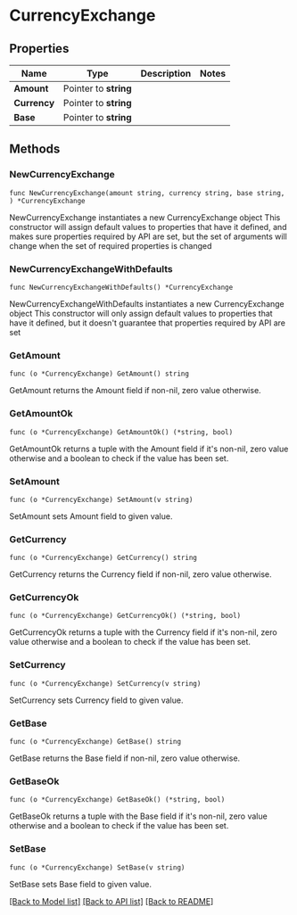 # CurrencyExchange

## Properties

Name | Type | Description | Notes
------------ | ------------- | ------------- | -------------
**Amount** | Pointer to **string** |  | 
**Currency** | Pointer to **string** |  | 
**Base** | Pointer to **string** |  | 

## Methods

### NewCurrencyExchange

`func NewCurrencyExchange(amount string, currency string, base string, ) *CurrencyExchange`

NewCurrencyExchange instantiates a new CurrencyExchange object
This constructor will assign default values to properties that have it defined,
and makes sure properties required by API are set, but the set of arguments
will change when the set of required properties is changed

### NewCurrencyExchangeWithDefaults

`func NewCurrencyExchangeWithDefaults() *CurrencyExchange`

NewCurrencyExchangeWithDefaults instantiates a new CurrencyExchange object
This constructor will only assign default values to properties that have it defined,
but it doesn't guarantee that properties required by API are set

### GetAmount

`func (o *CurrencyExchange) GetAmount() string`

GetAmount returns the Amount field if non-nil, zero value otherwise.

### GetAmountOk

`func (o *CurrencyExchange) GetAmountOk() (*string, bool)`

GetAmountOk returns a tuple with the Amount field if it's non-nil, zero value otherwise
and a boolean to check if the value has been set.

### SetAmount

`func (o *CurrencyExchange) SetAmount(v string)`

SetAmount sets Amount field to given value.


### GetCurrency

`func (o *CurrencyExchange) GetCurrency() string`

GetCurrency returns the Currency field if non-nil, zero value otherwise.

### GetCurrencyOk

`func (o *CurrencyExchange) GetCurrencyOk() (*string, bool)`

GetCurrencyOk returns a tuple with the Currency field if it's non-nil, zero value otherwise
and a boolean to check if the value has been set.

### SetCurrency

`func (o *CurrencyExchange) SetCurrency(v string)`

SetCurrency sets Currency field to given value.


### GetBase

`func (o *CurrencyExchange) GetBase() string`

GetBase returns the Base field if non-nil, zero value otherwise.

### GetBaseOk

`func (o *CurrencyExchange) GetBaseOk() (*string, bool)`

GetBaseOk returns a tuple with the Base field if it's non-nil, zero value otherwise
and a boolean to check if the value has been set.

### SetBase

`func (o *CurrencyExchange) SetBase(v string)`

SetBase sets Base field to given value.



[[Back to Model list]](../README.md#documentation-for-models) [[Back to API list]](../README.md#documentation-for-api-endpoints) [[Back to README]](../README.md)


